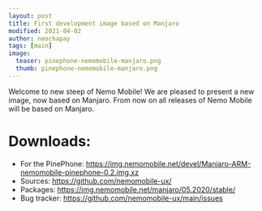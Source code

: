 ```yaml
---
layout: post
title: First development image based on Manjaro
modified: 2021-04-02
author: neochapay
tags: [main]
image:
  teaser: pinephone-nemomobile-manjaro.png
  thumb: pinephone-nemomobile-manjaro.png
---
```


Welcome to new steep of Nemo Mobile! We are pleased to present a new image, now based on Manjaro.
From now on all releases of Nemo Mobile will be based on Manjaro.

# Downloads:

* For the PinePhone: https://img.nemomobile.net/devel/Manjaro-ARM-nemomobile-pinephone-0.2.img.xz
* Sources: https://github.com/nemomobile-ux/
* Packages: https://img.nemomobile.net/manjaro/05.2020/stable/
* Bug tracker: https://github.com/nemomobile-ux/main/issues


